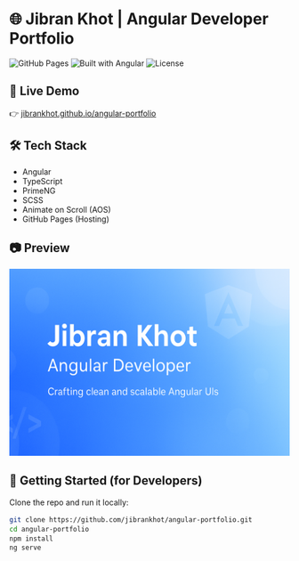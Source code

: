 # 🌐 Jibran Khot | Angular Developer Portfolio

![GitHub Pages](https://img.shields.io/badge/GitHub_Pages-Live-green)
![Built with Angular](https://img.shields.io/badge/Built%20With-Angular-red)
![License](https://img.shields.io/github/license/jibrankhot/angular-portfolio)

## 📌 Live Demo
👉 [jibrankhot.github.io/angular-portfolio](https://jibrankhot.github.io/angular-portfolio/)

## 🛠️ Tech Stack
- Angular
- TypeScript
- PrimeNG
- SCSS
- Animate on Scroll (AOS)
- GitHub Pages (Hosting)

## 📷 Preview
![Preview](assets/images/preview.png)

## 🚀 Getting Started (for Developers)

Clone the repo and run it locally:

```bash
git clone https://github.com/jibrankhot/angular-portfolio.git
cd angular-portfolio
npm install
ng serve

